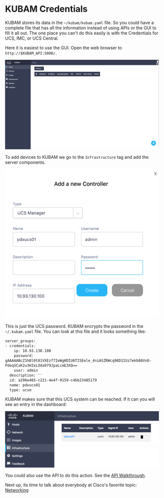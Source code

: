 # KUBAM Credentials

KUBAM stores its data in the `~/kubam/kubam.yaml` file.  So you could have a complete file that has all the information instead of using APIs or the GUI to fill it all out.  The one place you can't do this easily is with the Credentials for UCS, IMC, or UCS Central. 

Here it is easiest to use the GUI.  Open the web browser to `http://$KUBAM_API:5000/`.  

![kubam01](../img/cred01.png)

To add devices to KUBAM we go to the `Infrastructure` tag and add the server components. 

![cred](../img/cred02.png)

This is just the UCS password.  KUBAM encrypts the password in the `~/.kubam.yaml` file.  You can look at this file and it looks something like: 

```
server_groups:
- credentials:
    ip: 10.93.130.100
    password: gAAAAABcZ1hBl0t81VXEzf7IeWgHDIU6TISEele_4niASZRWcq98D1IUz7ekb0AVnO-PdeqSCxK2u3H3xLOda979JpaLcmE3XQ==
    user: admin
  description: ''
  id: a296e465-c221-4e4f-9159-c4bb23485179
  name: pdxucs01
  type: ucsm
```

KUBAM makes sure that this UCS system can be reached.  If it can you will see an entry in the dashboard:

![new system](../img/cred03.png)


You could also use the API to do this action.  See the [API Walkthrough](https://ciscoucs.github.io/site/kubam/developer/APIGUIDE.html).  

Next up, its time to talk about everybody at Cisco's favorite topic:  [Networking](https://ciscoucs.github.io/site/kubam/configure/network.html)




